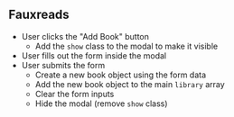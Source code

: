 ## Fauxreads


- User clicks the "Add Book" button
    - Add the `show` class to the modal to make it visible
- User fills out the form inside the modal
- User submits the form
    - Create a new book object using the form data
    - Add the new book object to the main `library` array
    - Clear the form inputs
    - Hide the modal (remove `show` class)